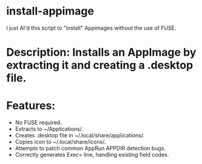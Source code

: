 # install-appimage

I just AI'd this script to "install" Appimages without the use of FUSE.
# Description: Installs an AppImage by extracting it and creating a .desktop file.
# Features:
   - No FUSE required.
   - Extracts to ~/Applications/<AppName>.
   - Creates .desktop file in ~/.local/share/applications/.
   - Copies icon to ~/.local/share/icons/.
   - Attempts to patch common AppRun APPDIR detection bugs.
   - Correctly generates Exec= line, handling existing field codes.
